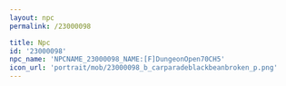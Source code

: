 ```yaml
---
layout: npc
permalink: /23000098

title: Npc
id: '23000098'
npc_name: 'NPCNAME_23000098_NAME:[F]DungeonOpen70CH5'
icon_url: 'portrait/mob/23000098_b_carparadeblackbeanbroken_p.png'
---
```

